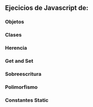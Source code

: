 ## Ejecicios de Javascript de: 
### Objetos
### Clases
### Herencia
### Get and Set
### Sobreescritura
### Polimorfismo
### Constantes Static
